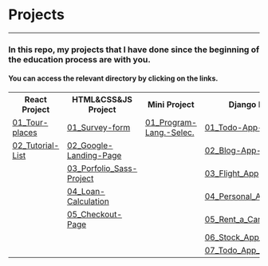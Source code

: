 <h1>Projects</h1>
<hr />
<h3>In this repo, my projects that I have done since the beginning of the education process are with you.</h2>
<h4>You can access the relevant directory by clicking on the links.</h4>

<table>
    <tr>
        <th>React Project</th>
        <th>HTML&CSS&JS Project</th>
        <th>Mini Project</th>
        <th>Django Project</th>
    </tr>
    <tr>
        <td><a
      href="https://github.com/muhammedvuslat/Projects/tree/master/1_React%20Project/01_Tour%20-Places/tour-places"
      >01_Tour-places</a</td>
        <td >          
            <a
      href="https://github.com/muhammedvuslat/Projects/tree/master/2_HTML%26CSS%26JS%20Project/01_Survey-form"
      >01_Survey-form</a
    >
        </td>
      <td>
          <a
      href="https://github.com/muhammedvuslat/Projects/tree/master/3_Mini%20Projects/01_Program%20Lang.%20Lister"
      >01_Program-Lang.-Selec.</a</td>
      <td>
          <a
      href="https://github.com/muhammedvuslat/Projects/tree/master/4_Django%20Projects/01_Todo-App"
      >01_Todo-App-Back-End</a</td>
    </tr>
    <tr>
        <td><a href="https://github.com/muhammedvuslat/Projects/tree/master/1_React%20Project/02_Tutorial-List/tutorial-list-app">02_Tutorial-List</a></td>
        <td>
          <a
            href="https://github.com/muhammedvuslat/Projects/tree/master/2_HTML%26CSS%26JS%20Project/02_Google-Landing-Page"
            >02_Google-Landing-Page</a
          ></td>
        <td><!-- Mini Prject 2 --></td>
        <td><a href="https://github.com/muhammedvuslat/Projects/tree/master/4_Django%20Projects/02_Blog-App">02_Blog-App-Back-End</a></td>
    </tr>
    <tr>
         <td><!-- Satır 3 --></td>
        <td>
           <a
            href="https://github.com/muhammedvuslat/Projects/tree/master/2_HTML%26CSS%26JS%20Project/03_Sass-Project"
            >03_Porfolio_Sass-Project</a
          >
        </td>
        <td></td>
        <td><a
            href="https://github.com/muhammedvuslat/Projects/tree/master/4_Django%20Projects/03-00_Flight_App"
            >03_Flight_App</a
          ></td>
    </tr>
    <tr>
         <td><!-- Satır 4 --></td>
        <td>
            <a
            href="https://github.com/muhammedvuslat/Projects/tree/master/2_HTML%26CSS%26JS%20Project/04_Loan-Calculation"
            >04_Loan-Calculation</a
          >
        </td>
        <td></td>
        <td><a
            href="https://github.com/muhammedvuslat/Projects/tree/master/4_Django%20Projects/04_Personal_App"
            >04_Personal_App</a
          </td>
    </tr>
    <tr>
         <td><!-- Satır 4 --></td>
        <td>
            <a
            href="https://github.com/muhammedvuslat/Projects/tree/master/2_HTML%26CSS%26JS%20Project/05_Checkout-Page"
            >05_Checkout-Page</a
          >
        </td>
        <td></td>
        <td>
            <a
            href="https://github.com/muhammedvuslat/Projects/tree/master/4_Django%20Projects/05_Rent_a_Car_App_Project"
            >05_Rent_a_Car_App_Project</a
          ></td>
    </tr>
    <tr>
         <td><!-- Satır 4 --></td>
        <td></td>
        <td></td>
        <td>
            <a
            href="https://github.com/muhammedvuslat/Projects/tree/master/4_Django%20Projects/06_Stock_App_Project"
            >06_Stock_App_Project</a
          ></td>
    </tr>
    <tr>
        <td><!-- React Project --></td>
        <td><!-- HTML&CSS&JS Project --></td>
        <td><!-- Mini Project --></td>
        <td><a
            href="https://github.com/muhammedvuslat/Projects/tree/master/4_Django%20Projects/07_Todo_App_DJ_Template"
            >07_Todo_App_DJ_Template</a
          ></td>        
    </tr>
            
</table>
